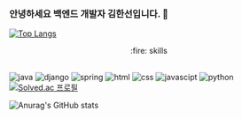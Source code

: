 ### 안녕하세요 백엔드 개발자 김한선입니다. 👋

[![Top Langs](https://github-readme-stats.vercel.app/api/top-langs/?username=hansun-hub&layout=compact)](https://github.com/hansun-hub/github-readme-stats)
<br/>

<div align=center>:fire: skills</div>
<br/>

![java](https://img.shields.io/badge/Java-ED8B00?style=for-the-badge&logo=openjdk&logoColor=white)
![django](https://img.shields.io/badge/Django-092E20?style=for-the-badge&logo=django&logoColor=white)
![spring](https://img.shields.io/badge/Spring-6DB33F?style=for-the-badge&logo=spring&logoColor=white)
![html](https://img.shields.io/badge/HTML-239120?style=for-the-badge&logo=html5&logoColor=white)
![css](https://img.shields.io/badge/CSS-239120?&style=for-the-badge&logo=css3&logoColor=white)
![javascipt](https://img.shields.io/badge/JavaScript-F7DF1E?style=for-the-badge&logo=JavaScript&logoColor=white)
![python](https://img.shields.io/badge/Python-3776AB?style=for-the-badge&logo=python&logoColor=white)
<br/>
[![Solved.ac
프로필](http://mazassumnida.wtf/api/v2/generate_badge?boj=hansun33)](https://solved.ac/hansun33)

<!--
**hansun-hub/hansun-hub** is a ✨ _special_ ✨ repository because its `README.md` (this file) appears on your GitHub profile.

Here are some ideas to get you started:

- 🔭 I’m currently working on ...
- 🌱 I’m currently learning ...
- 👯 I’m looking to collaborate on ...
- 🤔 I’m looking for help with ...
- 💬 Ask me about ...
- 📫 How to reach me: ...
- 😄 Pronouns: ...
- ⚡ Fun fact: ...
-->

![Anurag's GitHub stats](https://github-readme-stats.vercel.app/api?username=hansun-hub&show_icons=true&theme=radical)
